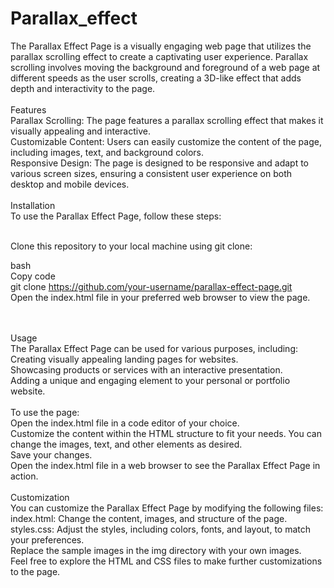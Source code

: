 # Parallax_effect
The Parallax Effect Page is a visually engaging web page that utilizes the parallax scrolling effect to create a captivating user experience. Parallax scrolling involves moving the background and foreground of a web page at different speeds as the user scrolls, creating a 3D-like effect that adds depth and interactivity to the page.
<br>
<br>
Features
<br>
Parallax Scrolling: The page features a parallax scrolling effect that makes it visually appealing and interactive. 
<br>
Customizable Content: Users can easily customize the content of the page, including images, text, and background colors.
<br>
Responsive Design: The page is designed to be responsive and adapt to various screen sizes, ensuring a consistent user experience on both desktop and mobile devices.
<br>
<br>
Installation
<br>
To use the Parallax Effect Page, follow these steps:

<br>
Clone this repository to your local machine using git clone:
<br>

bash
<br>
Copy code
<br>
git clone https://github.com/your-username/parallax-effect-page.git
<br>
Open the index.html file in your preferred web browser to view the page.

<br>
<br>
Usage
<br>
The Parallax Effect Page can be used for various purposes, including:

<br>
Creating visually appealing landing pages for websites.
<br>
Showcasing products or services with an interactive presentation.
<br>
Adding a unique and engaging element to your personal or portfolio website.
<br>
<br>
To use the page:

<br>
Open the index.html file in a code editor of your choice.

<br>
Customize the content within the HTML structure to fit your needs. You can change the images, text, and other elements as desired.

<br>
Save your changes.

<br>
Open the index.html file in a web browser to see the Parallax Effect Page in action.

<br>
<br>
Customization
<br>
You can customize the Parallax Effect Page by modifying the following files:

<br>
index.html: Change the content, images, and structure of the page.
<br>
styles.css: Adjust the styles, including colors, fonts, and layout, to match your preferences.
<br>
Replace the sample images in the img directory with your own images.
<br>
Feel free to explore the HTML and CSS files to make further customizations to the page.
